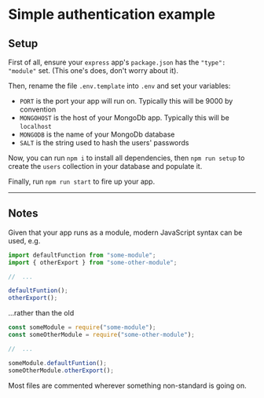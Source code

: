 # Simple authentication example

## Setup

First of all, ensure your `express` app's `package.json` has the `"type": "module"` set. (This one's does, don't worry about it).

Then, rename the file `.env.template` into `.env` and set your variables:

* `PORT` is the port your app will run on. Typically this will be 9000 by convention
* `MONGOHOST` is the host of your MongoDb app. Typically this will be `localhost`
* `MONGODB` is the name of your MongoDb database
* `SALT` is the string used to hash the users' passwords

Now, you can run `npm i` to install all dependencies, then `npm run setup` to create the `users` collection in your database and populate it.

Finally, run `npm run start` to fire up your app.

* * *

## Notes

Given that your app runs as a module, modern JavaScript syntax can be used, e.g.

```js
import defaultFunction from "some-module";
import { otherExport } from "some-other-module";

//  ...

defaultFuntion();
otherExport();
```

...rather than the old

```js
const someModule = require("some-module");
const someOtherModule = require("some-other-module");

//  ...

someModule.defaultFuntion();
someOtherModule.otherExport();
```

Most files are commented wherever something non-standard is going on.
